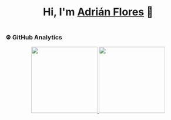 <div align="center">
<h1 align="center">Hi, I'm <a href="https://aristi.dev">Adrián Flores</a> 👋</h1>
</div>
<img src="">

### ⚙️ GitHub Analytics

<p align="center">
<a href="https://github.com/Adr4563">
  <img height="180em" src="https://github-readme-stats.vercel.app/api?username=Adr4563&show_icons=true&theme=dark"/>
  <img height="180em" src="https://github-readme-stats.vercel.app/api/top-langs/?username=Adr4563&layout=compact&theme=dark"/>
</a>
</p>
